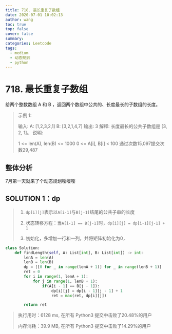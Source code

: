 ```yaml
---
title: 718. 最长重复子数组
date: 2020-07-01 10:02:13
author: wang
toc: true
top: false
cover: false
summary: 
categories: Leetcode
tags:
  - medium
  - 动态规划
  - python
---
```


# 718. 最长重复子数组

给两个整数数组 A 和 B ，返回两个数组中公共的、长度最长的子数组的长度。








> 示例 1:
>
> 输入:
> A: [1,2,3,2,1]
> B: [3,2,1,4,7]
> 输出: 3
> 解释: 
>长度最长的公共子数组是 [3, 2, 1]。
> 说明:
> 
> 1 <= len(A), len(B) <= 1000
> 0 <= A[i], B[i] < 100
> 通过次数15,097提交次数29,487
>
> 



## 整体分析

7月第一天就来了个动态规划嘤嘤嘤

## SOLUTION 1：dp

> 1. `dp[i][j]`表示以`A[i-1]`与`B[j-1]`结尾的公共子串的长度
>
> 2. 状态转移方程：当`A[i-1] == B[j-1]`时，`dp[i][j] = dp[i-1][j-1] + 1`
> 3. 初始化，多增加一行和一列，并将矩阵初始化为0，

```python
class Solution:
    def findLength(self, A: List[int], B: List[int]) -> int:
        lenA = len(A)
        lenB = len(B)
        dp = [[0 for _ in range(lenA + 1)] for _ in range(lenB + 1)]
        ret = 0
        for i in range(1, lenA + 1):
            for j in range(1, lenB + 1):
                if(A[i - 1] == B[j - 1]):
                    dp[i][j] = dp[i - 1][j - 1] + 1
                    ret = max(ret, dp[i][j])

        return ret

```

> 执行用时：6128 ms, 在所有 Python3 提交中击败了20.48%的用户
>
> 内存消耗：39.9 MB, 在所有 Python3 提交中击败了14.29%的用户
>
> 
